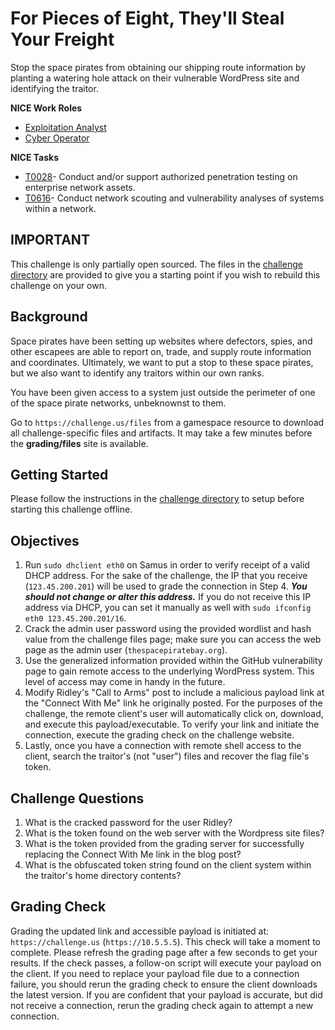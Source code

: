 # For Pieces of Eight, They'll Steal Your Freight

Stop the space pirates from obtaining our shipping route information by planting a watering hole attack on their vulnerable WordPress site and identifying the traitor.

**NICE Work Roles**

- [Exploitation Analyst](https://niccs.cisa.gov/workforce-development/nice-framework/work-roles/exploitation-analyst)
- [Cyber Operator](https://niccs.cisa.gov/workforce-development/nice-framework/work-roles/cyber-operator)

**NICE Tasks**

- [T0028](https://niccs.cisa.gov/workforce-development/nice-framework/tasks/t0028)- Conduct and/or support authorized penetration testing on enterprise network assets.
- [T0616](https://niccs.cisa.gov/workforce-development/nice-framework/tasks/t0616)-  Conduct network scouting and vulnerability analyses of systems within a network.

## IMPORTANT

This challenge is only partially open sourced. The files in the [challenge directory](./challenge) are provided to give you a starting point if you wish to rebuild this challenge on your own. 

## Background

Space pirates have been setting up websites where defectors, spies, and other escapees are able to report on, trade, and supply route information and coordinates. Ultimately, we want to put a stop to these space pirates, but we also want to identify any traitors within our own ranks.

You have been given access to a system just outside the perimeter of one of the space pirate networks, unbeknownst to them.

Go to `https://challenge.us/files` from a gamespace resource to download all challenge-specific files and artifacts. It may take a few minutes before the **grading/files** site is available.

## Getting Started

Please follow the instructions in the [challenge directory](./challenge) to setup before starting this challenge offline. 

## Objectives

1. Run `sudo dhclient eth0` on Samus in order to verify receipt of a valid DHCP address. For the sake of the challenge, the IP that you receive (`123.45.200.201`) will be used to grade the connection in Step 4. ***You should not change or alter this address.*** If you do not receive this IP address via DHCP, you can set it manually as well with `sudo ifconfig eth0 123.45.200.201/16`.
2. Crack the admin user password using the provided wordlist and hash value from the challenge files page; make sure you can access the web page as the admin user (`thespacepiratebay.org`). 
3. Use the generalized information provided within the GitHub vulnerability page to gain remote access to the underlying WordPress system. This level of access may come in handy in the future.
4. Modify Ridley's "Call to Arms" post to include a malicious payload link at the "Connect With Me" link he originally posted. For the purposes of the challenge, the remote client's user will automatically click on, download, and execute this payload/executable. To verify your link and initiate the connection, execute the grading check on the challenge website.
5. Lastly, once you have a connection with remote shell access to the client, search the traitor's (not "user") files and recover the flag file's token. 

## Challenge Questions

1. What is the cracked password for the user Ridley?
2. What is the token found on the web server with the Wordpress site files?
3. What is the token provided from the grading server for successfully replacing the Connect With Me link in the blog post?
4. What is the obfuscated token string found on the client system within the traitor's home directory contents?

## Grading Check

Grading the updated link and accessible payload is initiated at: `https://challenge.us` (`https://10.5.5.5`). This check will take a moment to complete. Please refresh the grading page after a few seconds to get your results. If the check passes, a follow-on script will execute your payload on the client. If you need to replace your payload file due to a connection failure, you should rerun the grading check to ensure the client downloads the latest version. If you are confident that your payload is accurate, but did not receive a connection, rerun the grading check again to attempt a new connection.
